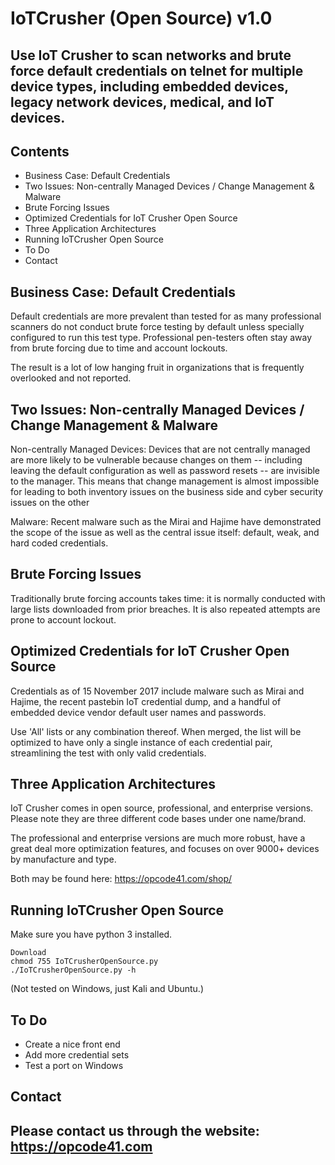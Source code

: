 # IoTCrusher (Open Source) v1.0
Use IoT Crusher to scan networks and brute force default credentials on telnet for multiple device types, including embedded devices, legacy network devices, medical, and IoT devices. 
--

Contents
--
* Business Case: Default Credentials
* Two Issues: Non-centrally Managed Devices / Change Management & Malware 
* Brute Forcing Issues
* Optimized Credentials for IoT Crusher Open Source
* Three Application Architectures
* Running IoTCrusher Open Source
* To Do
* Contact


Business Case: Default Credentials
--

Default credentials are more prevalent than tested for as many professional scanners do not conduct brute force testing by default unless specially configured to run this test type. Professional pen-testers often stay away from brute forcing due to time and account lockouts. 

The result is a lot of low hanging fruit in organizations that is frequently overlooked and not reported.


Two Issues: Non-centrally Managed Devices / Change Management & Malware
--

Non-centrally Managed Devices: 
Devices that are not centrally managed are more likely to be vulnerable because changes on them -- including leaving the default configuration as well as password resets -- are invisible to the manager. This means that change management is almost impossible for leading to both inventory issues on the business side and cyber security issues on the other

Malware:
Recent malware such as the Mirai and Hajime have demonstrated the scope of the issue as well as the central issue itself: default, weak, and hard coded credentials.


Brute Forcing Issues
--

Traditionally brute forcing accounts takes time: it is normally conducted with large lists downloaded from prior breaches. It is also repeated attempts are prone to account lockout.


Optimized Credentials for IoT Crusher Open Source
--

Credentials as of 15 November 2017 include malware such as Mirai and Hajime, the recent pastebin IoT credential dump, and a handful of embedded device vendor default user names and passwords. 

Use 'All' lists or any combination thereof. When merged, the list will be optimized to have only a single instance of each credential pair, streamlining the test with only valid credentials.


Three Application Architectures
--

IoT Crusher comes in open source, professional, and enterprise versions. Please note they are three different code bases under one name/brand. 

The professional and enterprise versions are much more robust, have a great deal more optimization features, and focuses on over 9000+ devices by manufacture and type. 

Both may be found here: https://opcode41.com/shop/


Running IoTCrusher Open Source
--

Make sure you have python 3 installed.

```
Download 
chmod 755 IoTCrusherOpenSource.py
./IoTCrusherOpenSource.py -h
```

(Not tested on Windows, just Kali and Ubuntu.)


To Do
--

* Create a nice front end
* Add more credential sets 
* Test a port on Windows


Contact
--

Please contact us through the website: https://opcode41.com
--
